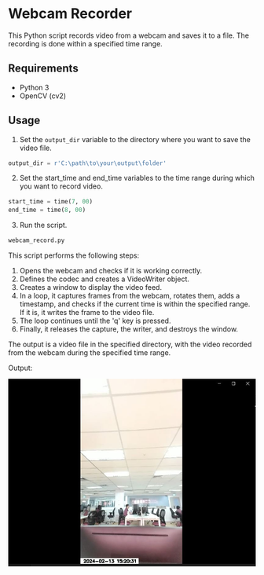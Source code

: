 # Webcam Recorder

This Python script records video from a webcam and saves it to a file. The recording is done within a specified time range.

## Requirements

- Python 3
- OpenCV (cv2)

## Usage

1. Set the `output_dir` variable to the directory where you want to save the video file.

```python
output_dir = r'C:\path\to\your\output\folder'
```

2. Set the start_time and end_time variables to the time range during which you want to record video.

```python
start_time = time(7, 00)  
end_time = time(8, 00)  
```

3. Run the script.
``` python
webcam_record.py
```

This script performs the following steps:

1. Opens the webcam and checks if it is working correctly.
2. Defines the codec and creates a VideoWriter object.
3. Creates a window to display the video feed.
4. In a loop, it captures frames from the webcam, rotates them, adds a timestamp, and checks if the current time is within the specified range. If it is, it writes the frame to the video file.
5. The loop continues until the 'q' key is pressed.
6. Finally, it releases the capture, the writer, and destroys the window.
 
The output is a video file in the specified directory, with the video recorded from the webcam during the specified time range.


Output:

![Output](./Output.JPG)
